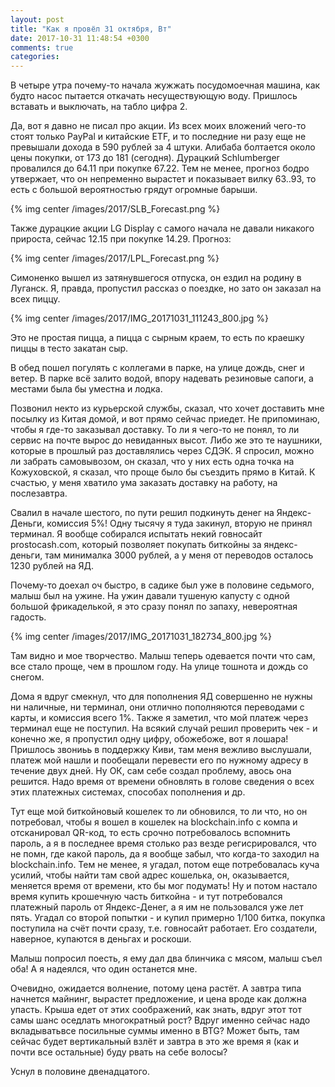 ```yaml
---
layout: post
title: "Как я провёл 31 октября, Вт"
date: 2017-10-31 11:48:54 +0300
comments: true
categories: 
---
```

В четыре утра почему-то начала жужжать посудомоечная машина, как будто насос пытается откачать несуществующую воду. Пришлось вставать и выключать, на табло цифра 2.

Да, вот я давно не писал про акции. Из всех моих вложений чего-то стоят только PayPal и китайские ETF, и то последние ни разу еще не превышали дохода в 590 рублей за 4 штуки. Алибаба болтается около цены покупки, от 173 до 181 (сегодня). Дурацкий Schlumberger провалился до 64.11 при покупке 67.22. Тем не менее, прогноз бодро утвержает, что он непременно вырастет и показывает вилку 63..93, то есть с большой вероятностью грядут огромные барыши.

{% img center /images/2017/SLB_Forecast.png %}

Также дурацкие акции LG Display с самого начала не давали никакого прироста, сейчас 12.15 при покупке 14.29. Прогноз:

{% img center /images/2017/LPL_Forecast.png %}

Симоненко вышел из затянувшегося отпуска, он ездил на родину в Луганск. Я, правда, пропустил рассказ о поездке, но зато он заказал на всех пиццу.

{% img center /images/2017/IMG_20171031_111243_800.jpg %}

Это не простая пицца, а пицца с сырным краем, то есть по краешку пиццы в тесто закатан сыр.

В обед пошел погулять с коллегами в парке, на улице дождь, снег и ветер. В парке всё залито водой, впору надевать резиновые сапоги, а местами была бы уместна и лодка.

Позвонил некто из курьерской службы, сказал, что хочет доставить мне посылку из Китая домой, и вот прямо сейчас приедет. Не припоминаю, чтобы я где-то заказывал доставку. То ли я чего-то не понял, то ли сервис на почте вырос до невиданных высот. Либо же это те наушники, которые в прошлый раз доставлялись через СДЭК. Я спросил, можно ли забрать самовывозом, он сказал, что у них есть одна точка на Кожуховской, я сказал, что проще было бы съездить прямо в Китай. К счастью, у меня хватило ума заказать доставку на работу, на послезавтра.

Свалил в начале шестого, по пути решил подкинуть денег на Яндекс-Деньги, комиссия 5%! Одну тысячу я туда закинул, вторую не принял терминал. Я вообще собирался испытать некий говносайт prostocash.com, который позволяет покупать биткойны за яндекс-деньги, там минималка 3000 рублей, а у меня от переводов осталось 1230 рублей на ЯД. 

Почему-то доехал оч быстро, в садике был уже в половине седьмого, малыш был на ужине. На ужин давали тушеную капусту с одной большой фрикаделькой, я это сразу понял по запаху, невероятная гадость.

{% img center /images/2017/IMG_20171031_182734_800.jpg %}

Там видно и мое творчество. Малыш теперь одевается почти что сам, все стало проще, чем в прошлом году. На улице тошнота и дождь со снегом.

Дома я вдруг смекнул, что для пополнения ЯД совершенно не нужны ни наличные, ни терминал, они отлично пополняются переводами с карты, и комиссия всего 1%. Также я заметил, что мой платеж через терминал еще не поступил. На всякий случай решил проверить чек - и конечно же, я пропустил одну цифру, обожебоже, вот я лошара! Пришлось звониьь в поддержку Киви, там меня вежливо выслушали, платеж мой нашли и пообещали перевести его по нужному адресу в течение двух дней. Ну ОК, сам себе создал проблему, авось она решится. Надо время от времени обновлять в голове сведения о всех этих платежных системах, способах пополнения и др. 

Тут еще мой биткойновый кошелек то ли обновился, то ли что, но он потребовал, чтобы я вошел в кошелек на blockchain.info с компа и отсканировал QR-код, то есть срочно потребовалось вспомнить пароль, а я в последнее время столько раз везде регисрировался, что не помн, где какой пароль, да я вообще забыл, что когда-то заходил на blockchain.info. Тем не менее, я угадал, потом еще потребовалась куча усилий, чтобы найти там свой адрес кошелька, он, оказывается, меняется время от времени, кто бы мог подумать! Ну и потом настало время купить крошечную часть биткойна - и тут потребовался платежный пароль от Яндекс-Денег, а я им не пользовался уже лет пять. Угадал со второй попытки - и купил примерно 1/100 битка, покупка поступила на счёт почти сразу, т.е. говносайт работает. Его создатели, наверное, купаются в деньгах и роскоши.

Малыш попросил поесть, я ему дал два блинчика с мясом, малыш съел оба! А я надеялся, что один останется мне.



Очевидно, ожидается волнение, потому цена растёт. А завтра типа начнется майнинг, вырастет предложение, и цена вроде как должна упасть. Крыша едет от этих соображений, как знать, вдруг этот тот самы шанс оседлать многократный рост? Вдруг именно сейчас надо вкладыватьвсе посильные суммы именно в BTG? Может быть, там сейчас будет вертикальный взлёт и завтра в это же время я (как и почти все остальные) буду рвать на себе волосы?

Уснул в половине двенадцатого.
